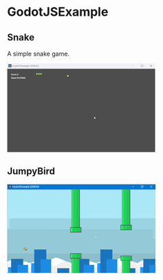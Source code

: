# GodotJSExample


## Snake 
A simple snake game.  

[![Snake](./raw/screenshots/snake_01.gif)](./typescripts/src/snake/snake.ts)


## JumpyBird

[![JumpyBird](./raw/screenshots/jumpybird.gif)](./typescripts/src/snake/snake.ts)
